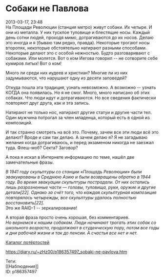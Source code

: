 Собаки не Павлова
==================

   
 2013-03-17, 23:48   
  На Площади Революции (станция метро) живут собаки. Их четыре. И они из металла. У них тусклое туловище и блестящие носы. Каждый день сотни людей, проходя мимо, дотрагиваются до их носов. Делаю это иногда и я (бываю там редко, правда). Некоторые трогают носы второпях, некоторые обстоятельно натирают разными способами. Некоторые делают это с особой нежностью. Будто разговаривают с собаками. Или молятся. Вот о ком Иегова говорил -- не сотворите себе кумиров литых! Вот о ком!   
   
 Много ли среди них иудеев и христиан? Многие ли из них задумываются, что нарушают одну из десяти заповедей?   
   
 Откуда пошла эта традиция, узнать невозможно. А возможно -- узнать КОГДА она появилась. Но я не смог. Много, много написано об этих собаках. Что люди идут и дотрагиваются. Но все сведения фактически повторяют друг друга, как и эта запись.   
   
 Натирают не только нос, натирают другие статуи и другие части тел. Один мужчина потрогал за член младенца, который есть в одной из композиций.   
   
 И так странно смотреть на всё это. Почему, зачем все эти люди всё это делают? Вроде и сам так делаю. А зачем делаю я? Я не загадываю желания когда дотрагиваюсь, и перед экзаменом никогда не заезжал туда. Флеш-моб? Секта? Заговор?   
   
 А пока я искал в Интернете информацию по теме, нашёл две замечательные фразы.   
   
  *В 1941 году скульптуры со станции «Площадь Революции» были эвакуированы в Среднюю Азию и были возвращены обратно в 1944 году. Во время эвакуации скульптуры пострадали. От них остались лишь разрозненные части — головы, туловища, руки, оружие и другие детали[22]. Однако за счёт того, что каждая скульптурная композиция повторялась четырежды, все скульптуры удалось полностью восстановить[22].*    
 Это же RAID-1 -- зеркалирование!   
   
 А вторая фраза просто очень хорошая, без комментариев.   
  *Но вернемся к нашим собакам. Люди начинают трогать этих собак со школьного возраста, продолжают в студенческую пору, потом все годы и дни рабочей жизни и так до пенсии. А счастья все нет и нет.*    
   
  [Каталог потёртостей](http://bibo.kz/pictures/466926-vot-polnyjj-katalog-potertostejj-na-stancii-metro.html)    
    
 <https://diary.ru/~zHz00/p186357497_sobaki-ne-pavlova.htm>   
   
 Теги:   
 [[Наблюдения]]   
 ID: p186357497